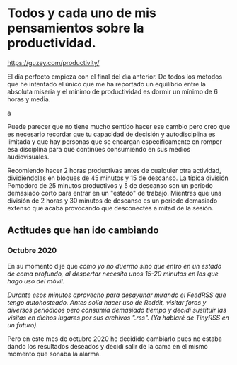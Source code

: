 # Todos y cada uno de mis pensamientos sobre la productividad.

https://guzey.com/productivity/

El día perfecto empieza con el final del día anterior. De todos los  métodos que he intentado el único que me ha reportado un equilibrio  entre la absoluta miseria y el mínimo de productividad es dormir un  mínimo de 6 horas y media.

a

Puede parecer que no tiene mucho sentido hacer ese cambio pero creo que es necesario recordar que tu capacidad de decisión y autodisciplina es limitada y que hay personas que se encargan específicamente en romper esa disciplina para que continúes consumiendo en sus medios audiovisuales.

Recomiendo hacer 2 horas productivas antes de cualquier otra actividad, dividiéndolas en bloques de 45 minutos y 15 de descanso. La típica división Pomodoro de 25 minutos productivos y 5 de descanso son un periodo demasiado corto para entrar en un "estado" de trabajo. Mientras que una división de 2 horas y 30 minutos de descanso es un periodo demasiado extenso que acaba provocando que desconectes a mitad de la sesión.

## Actitudes que han ido cambiando

### Octubre 2020
En su momento dije que *como yo no duermo sino que entro en un estado de coma profundo, al despertar necesito unos 15-20 minutos en los que hago uso del móvil.*

*Durante esos minutos aprovecho para desayunar mirando el FeedRSS que tengo autohosteado. Antes solía hacer uso de Reddit, visitar foros y diversos periódicos pero consumía demasiado tiempo y decidí sustituir las visitas en dichos lugares por sus archivos ".rss". (Ya hablaré de TinyRSS en un futuro).*

Pero en este mes de octubre 2020 he decidido cambiarlo pues no estaba dando los resultados deseados y decidí salir de la cama en el mismo momento que sonaba la alarma.
